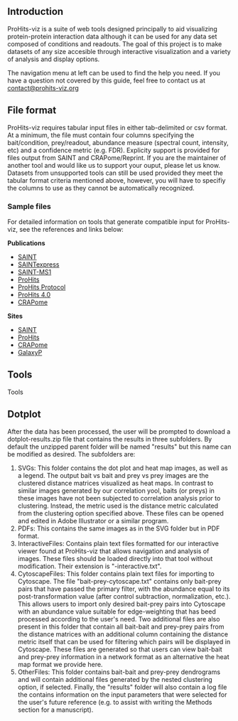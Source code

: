 ## Introduction

ProHits-viz is a suite of web tools designed principally to aid visualizing
protein-protein interaction data although it can be used for any data set
composed of conditions and readouts. The goal of this project is to make
datasets of any size accesible through interactive visualization and a
variety of analysis and display options.

The navigation menu at left can be used to find the help you need. If you have
a question not covered by this guide, feel free to contact us at
[contact@prohits-viz.org](mailto:contact@prohits-viz.org?Subject=ProHits-viz%20help)

## File format

ProHits-viz requires tabular input files in either tab-delimited or csv format.
At a minimum, the file must contain four columns specifying the bait/condition,
prey/readout, abundance measure (spectral count, intensity, etc) and a
confidence metric (e.g. FDR). Explicity support is provided for files output
from SAINT and CRAPome/Reprint. If you are the maintainer of another tool
and would like us to support your ouput, please let us know. Datasets from
unsupported tools can still be used provided they meet the tabular format
criteria mentioned above, however, you will have to specifiy the columns
to use as they cannot be automatically recognized.

### Sample files

For detailed information on tools that generate compatible input for ProHits-viz,
see the references and links below:

**Publications**

* <a href="http://www.ncbi.nlm.nih.gov/pubmed/21131968" rel="noopener noreferrer" target="_blank">SAINT</a>
* <a href="http://www.ncbi.nlm.nih.gov/pubmed/24513533" rel="noopener noreferrer" target="_blank">SAINTexpress</a>
* <a href="http://www.ncbi.nlm.nih.gov/pubmed/22352807" rel="noopener noreferrer" target="_blank">SAINT-MS1</a>
* <a href="http://www.ncbi.nlm.nih.gov/pubmed/20944583" rel="noopener noreferrer" target="_blank">ProHits</a>
* <a href="http://www.ncbi.nlm.nih.gov/pubmed/22948730" rel="noopener noreferrer" target="_blank">ProHits Protocol</a>
* <a href="http://www.ncbi.nlm.nih.gov/pubmed/27132685" rel="noopener noreferrer" target="_blank">ProHits 4.0</a>
* <a href="http://www.ncbi.nlm.nih.gov/pubmed/23921808" rel="noopener noreferrer" target="_blank">CRAPome</a>

**Sites**

* <a href="http://saint-apms.sourceforge.net/Main.html" rel="noopener noreferrer" target="_blank">SAINT</a>
* <a href="http://prohitsms.com" rel="noopener noreferrer" target="_blank">ProHits</a>
* <a href="http://www.crapome.org" rel="noopener noreferrer" target="_blank">CRAPome</a>
* <a href="https://usegalaxyp.org/" rel="noopener noreferrer" target="_blank">GalaxyP</a>

## Tools

Tools

## Dotplot

After the data has been processed, the user will be prompted to download a
dotplot-results.zip file that contains the results in three subfolders. By
default the unzipped parent folder will be named "results" but this name can
be modified as desired. The subfolders are:

1) SVGs: This folder contains the dot plot and heat map images, as well
as a legend. The output bait vs bait and prey vs prey images are the
clustered distance matrices visualized as heat maps. In contrast to
similar images generated by our correlation yool, baits (or preys) in
these images have not been subjected to correlation analysis prior to
clustering. Instead, the metric used is the distance metric calculated
from the clustering option specified above. These files can be opened
and edited in Adobe Illustrator or a similar program.
2) PDFs: This contains the same images as in the SVG folder but in
PDF format.
3) InteractiveFiles: Contains plain text files formatted for our
interactive viewer found at ProHits-viz that allows navigation and
analysis of images. These files should be loaded directly into that
tool without modification. Their extension is "-interactive.txt".
4) CytoscapeFiles: This folder contains plain text files for importing
to Cytoscape. The file "bait-prey-cytoscape.txt" contains only
bait-prey pairs that have passed the primary filter, with the abundance
equal to its post-transformation value (after control subtraction, normalization,
etc.). This allows users to import only desired bait-prey pairs into
Cytoscape with an abundance value suitable for edge-weighting that has
beed processed according to the user's need. Two additional files are
also present in this folder that contain all bait-bait and prey-prey
pairs from the distance matrices with an additional column containing
the distance metric itself that can be used for filtering which pairs
will be displayed in Cytoscape. These files are generated so that users
can view bait-bait and prey-prey information in a network format as
an alternative the heat map format we provide here.
5) OtherFiles: This folder contains bait-bait and prey-prey dendrograms
and will contain additional files generated by the nested clustering
option, if selected. Finally, the "results" folder will also contain
a log file the contains information on the input parameters that were
selected for the user's future reference (e.g. to assist with writing
the Methods section for a manuscript).

